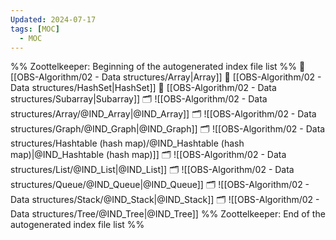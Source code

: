 ```yaml
---
Updated: 2024-07-17
tags: [MOC]
  - MOC
---
```

%% Zoottelkeeper: Beginning of the autogenerated index file list  %%
📄 [[OBS-Algorithm/02 - Data structures/Array|Array]]
📄 [[OBS-Algorithm/02 - Data structures/HashSet|HashSet]]
📄 [[OBS-Algorithm/02 - Data structures/Subarray|Subarray]]
🗂️ ![[OBS-Algorithm/02 - Data structures/Array/@IND_Array|@IND_Array]]
🗂️ ![[OBS-Algorithm/02 - Data structures/Graph/@IND_Graph|@IND_Graph]]
🗂️ ![[OBS-Algorithm/02 - Data structures/Hashtable (hash map)/@IND_Hashtable (hash map)|@IND_Hashtable (hash map)]]
🗂️ ![[OBS-Algorithm/02 - Data structures/List/@IND_List|@IND_List]]
🗂️ ![[OBS-Algorithm/02 - Data structures/Queue/@IND_Queue|@IND_Queue]]
🗂️ ![[OBS-Algorithm/02 - Data structures/Stack/@IND_Stack|@IND_Stack]]
🗂️ ![[OBS-Algorithm/02 - Data structures/Tree/@IND_Tree|@IND_Tree]]
%% Zoottelkeeper: End of the autogenerated index file list  %%
